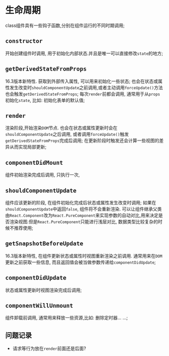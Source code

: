 # 生命周期

class组件具有一些钩子函数,分别在组件运行的不同时期调用;

## `constructor`

开始创建组件时调用, 用于初始化内部状态.并且是唯一可以直接修改`state`的地方;

## `getDerivedStateFromProps`

16.3版本新特性. 获取到外部传入属性, 可以用来初始化一些状态;
也会在状态或属性发生改变时`shouldComponentUpdate`之前调用,或者主动调用`forceUpdate()`方法也会触发`getDerivedStateFromProps`;
每次`render`前都会调用, 通常用于从`props`初始化`state`, 比如: 初始化表单的默认值;

## `render`

渲染阶段,开始渲染`DOM`节点.
  也会在状态或属性更新时会在`shouldComponentUpdate`之后调用, 或者调用`forceUpdate()`触发`getDerivedStateFromProps`完成后调用;
  在更新阶段时触发还会计算一些视图的差异从而实现局部更新;

## `componentDidMount`

组件初始渲染完成后调用, 只执行一次,

## `shouldComponentUpdate`

组件应该更新的阶段, 在组件初始化完成后状态或属性发生改变时调用;
如果在`shouldComponentUpdate`中返回`false`, 组件将不会重新渲染.
可以让组件继承父类由`React.Component`改为`React.PureComponent`来实现参数的自动对比,用来决定是否渲染视图.但是`React.PureComponent`只能进行浅层对比, 数据类型比较复杂的时候不推荐使用;

## `getSnapshotBeforeUpdate`

16.3版本新特性, 在组件更新状态或属性时视图重新渲染之前调用.
通常用来在`DOM`更新之前获取一些信息, 而且返回值会被当做参数传递给`componentDidUpdate`;

## `componentDidUpdate`

状态或属性更新时视图渲染完成后调用;

## `componentWillUnmount`

组件卸载前调用, 通常用来释放一些资源,比如: 删除定时器... ...;

## 问题记录

+ 请求等行为放在`render`前面还是后面?
